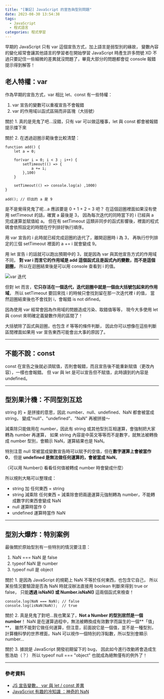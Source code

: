 ```yaml
---
title: "[筆記] JavaScript 的宣告與型別問題"
date: 2023-08-30 13:54:38
tags:
  - JavaScript
  - 程式語言
categories: 程式學習
---
```


早期的 JavaScript 只有 var 這個宣告方式，加上語言是弱型別的緣故，
變數內容的變化經常會讓其他語言的學習者在開始學習 JavaScript 時產生許多問號 XD
不過只要記住一些細微的差異就沒問題了，畢竟大部分的問題都會從 console 報錯提示得到解答！

<!-- more -->

## 老人特權：var

作為早期的宣告方式，var 相比 let、const 有一些特權：

1. var 宣告的變數可以重複宣告不會報錯
2. var 的作用域以函式區隔而非區塊（大括號）

關於 1. 真的是見鬼了吧...沒錯，只有 var 可以做這種事，let 與 const 都會被報錯提示擋下來

關於 2. 在透過迴圈示範後會比較清楚：

```JS
function add() {
    let a = 0;

    for(var i = 0; i < 3 ; i++) {
        setTimeout(() => {
            a += i;
        },100)
    }

    setTimeout(() => console.log(a) ,1000)
}

add(); // 印出的 a 是 9
```

是不是覺得見鬼了呢...a 應該要是 0 + 1 + 2 = 3 吧？
在這個迴圈裡面如果沒有使用 setTimeout 的話，確實 a 最後是 3，
因為每次迭代的同時當下的 i 已經與 a 完成運算並賦值給 a。
但在有 setTimeout 這類非同步的函式影響後，裡面的程式碼會依照設定的時間在佇列排好執行順序。

用 var 宣告的 i 此時就已經完成迴圈的迭代了，離開迴圈時 i 為 3，
再執行佇列排定的三個 setTimeout 裡面的 a += i 就會變成 9。

用 let 宣告 i 的話就可以跑出預期中的 3，就是因為 var 與其他宣告方式的作用域不同，
**對 var i 而言它的作用域是 add 這個函式且是函式內的變數，而不是這個迴圈，**
所以在迴圈結束後是可以用 console 查看到 i 的值。

![var 迭代](https://drive.google.com/uc?export=view&id=1Tu1BBCpXOFDepha81CThqcx7IkPL6icH)

但對 let 而言，**它只存活在一個迭代，迭代迴圈中就是一個由大括號包起來的作用域**，
所以 setTimeout 要回來找 i 的時候只會找到留在那一次迭代裡 i 的值，
當然迴圈結束後也不會找到 i，會報錯 is not difined。

因為使用 var 經常會因為作用域的問題造成污染、取錯值等等，
現今大多使用 let 與 const 來明確定義變數作用的區間了！

大括號除了函式與迴圈，也包含 if 等等的條件判斷，
因此你可以想像在這些判斷區間裡面如果用 var 宣告東西可能會出大事的原因了。

---

## 不能不說：const

const 在宣告之後就必須賦值，否則會報錯，而且宣告後不能重新賦值（更改內容），一樣也會報錯。
但 var 與 let 是可以宣告但不賦值，此時讀到的內容是 undefined。

---

## 型別果汁機：不同型別互尬

string 的 + 是拼接的意思，因此 number、null、undefined、NaN 都會被當成 string，
變成"null"、"undefined"、"NaN" 再被拼接～

減乘除只能做用在 number，因此有 string 或其他型別互相運算，會強制把大家轉為 number 再運算，
如果 string 內容是中英文等等而不是數字，就無法被轉換成 number 型別，會顯示 NaN，運算結果也是 NaN。

特別注意 null 常被當成變數宣告時可以賦予的空值，但在**數字運算上會被當作 0**，
但是 **undefined 是無法做任何運算的，會被當成 NaN**。

（可以用 Number() 看看任何值被轉成 number 時會變成什麼）

所以規則大略可以整理成：

- string 加 任何東西 = string
- string 減乘除 任何東西 = 減乘除會把兩邊運算元強制轉為 number，不能轉成數字的東西會變成 NaN
- null 運算時當作 0
- undefined 運算時當作 NaN

---

## 型別大爆炸：特別案例

最後關於原始型別有一些特別的情況要注意：

1. NaN === NaN 是 false
2. typeof NaN 是 number
3. typeof null 是 object

關於 1. 是因為 JavaScript 的規範上 NaN 不等於任何東西，也包含它自己，
所以某些情況要驗證是否為 NaN 時就沒辦法直接用 boolean 判斷來得到 true or false，
只能**透過 isNaN() 或 Number.isNaN()** 這兩個函式來檢查！

```JS
console.log(NaN === NaN); // false
console.log(isNaN(NaN));  // true
```

關於 2. 真是見鬼了對吧...我也驚呆了，**Not a Number 的型別居然是一個 number**！
NaN 是在運算過程中，無法被轉換成有效數字而誕生的一個**「值」**，
雖然不能對它做任何運算，但注意，前面說它是一個值，並不是一種型別，
計算機科學的世界裡面，NaN 可以視作一個特別的浮點數，所以型別會顯示 number...

關於 3. 據說是 JavaScript 開發初期留下的 bug，
因此如今進行改動將會造成生態浩劫（？）
所以 typeof null === "object" 也就成為絕無僅有的例外了！

---

### 參考資料

- [JS 宣告變數， var 與 let / const 差異
  ](https://www.programfarmer.com/articles/2020/javascript-var-let-const-for-loop)
- [JavaScript 有趣的冷知識 ：神奇的 NaN](https://medium.com/andy-blog/javascript-%E6%9C%89%E8%B6%A3%E7%9A%84%E5%86%B7%E7%9F%A5%E8%AD%98-%E4%B8%80-%E7%A5%9E%E5%A5%87%E7%9A%84-nan-eefe0fc5510f)
